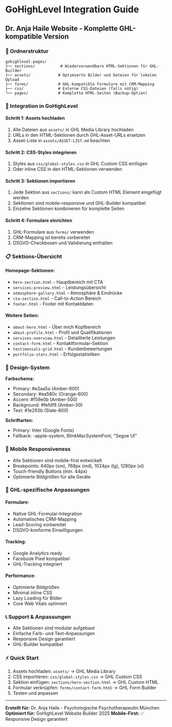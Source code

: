 # GoHighLevel Integration Guide
## Dr. Anja Haile Website - Komplette GHL-kompatible Version

### 📁 Ordnerstruktur
```
gohighlevel-pages/
├── sections/           # Wiederverwendbare HTML-Sektionen für GHL-Builder
├── assets/            # Optimierte Bilder und Dateien für lokalen Upload
├── forms/             # GHL-kompatible Formulare mit CRM-Mapping
├── css/               # Externe CSS-Dateien (falls nötig)
└── pages/             # Komplette HTML-Seiten (Backup-Option)
```

### 🚀 Integration in GoHighLevel

#### Schritt 1: Assets hochladen
1. Alle Dateien aus `assets/` in GHL Media Library hochladen
2. URLs in den HTML-Sektionen durch GHL-Asset-URLs ersetzen
3. Asset-Liste in `assets/ASSET-LIST.md` beachten

#### Schritt 2: CSS-Styles integrieren
1. Styles aus `css/global-styles.css` in GHL Custom CSS einfügen
2. Oder inline CSS in den HTML-Sektionen verwenden

#### Schritt 3: Sektionen importieren
1. Jede Sektion aus `sections/` kann als Custom HTML Element eingefügt werden
2. Sektionen sind mobile-responsive und GHL-Builder kompatibel
3. Einzelne Sektionen kombinieren für komplette Seiten

#### Schritt 4: Formulare einrichten  
1. GHL-Formulare aus `forms/` verwenden
2. CRM-Mapping ist bereits vorbereitet
3. DSGVO-Checkboxen und Validierung enthalten

### 📋 Sektions-Übersicht

#### Homepage-Sektionen:
- `hero-section.html` - Hauptbereich mit CTA
- `services-preview.html` - Leistungsübersicht
- `atmosphere-gallery.html` - Atmosphäre & Eindrücke
- `cta-section.html` - Call-to-Action Bereich
- `footer.html` - Footer mit Kontaktdaten

#### Weitere Seiten:
- `about-hero.html` - Über mich Kopfbereich
- `about-profile.html` - Profil und Qualifikationen
- `services-overview.html` - Detaillierte Leistungen
- `contact-form.html` - Kontaktformular-Sektion
- `testimonials-grid.html` - Kundenbewertungen
- `portfolio-stats.html` - Erfolgsstatistiken

### 🎨 Design-System

**Farbschema:**
- Primary: #e2aa5a (Amber-600)
- Secondary: #ea580c (Orange-600) 
- Accent: #f59e0b (Amber-500)
- Background: #fefdf8 (Amber-50)
- Text: #1e293b (Slate-800)

**Schriftarten:**
- Primary: Inter (Google Fonts)
- Fallback: -apple-system, BlinkMacSystemFont, "Segoe UI"

### 📱 Mobile Responsiveness
- Alle Sektionen sind mobile-first entwickelt
- Breakpoints: 640px (sm), 768px (md), 1024px (lg), 1280px (xl)
- Touch-friendly Buttons (min. 44px)
- Optimierte Bildgrößen für alle Geräte

### 🔧 GHL-spezifische Anpassungen

#### Formulare:
- Native GHL-Formular-Integration
- Automatisches CRM-Mapping
- Lead-Scoring vorbereitet
- DSGVO-konforme Einwilligungen

#### Tracking:
- Google Analytics ready
- Facebook Pixel kompatibel
- GHL-Tracking integriert

#### Performance:
- Optimierte Bildgrößen
- Minimal inline CSS
- Lazy Loading für Bilder
- Core Web Vitals optimiert

### 📞 Support & Anpassungen
- Alle Sektionen sind modular aufgebaut
- Einfache Farb- und Text-Anpassungen
- Responsive Design garantiert
- GHL-Builder kompatibel

### ⚡ Quick Start
1. Assets hochladen: `assets/` → GHL Media Library
2. CSS importieren: `css/global-styles.css` → GHL Custom CSS  
3. Sektion einfügen: `sections/hero-section.html` → GHL Custom HTML
4. Formular verknüpfen: `forms/contact-form.html` → GHL Form Builder
5. Testen und anpassen

---
**Erstellt für:** Dr. Anja Haile - Psychologische Psychotherapeutin München
**Optimiert für:** GoHighLevel Website Builder 2025
**Mobile-First:** ✅ Responsive Design garantiert